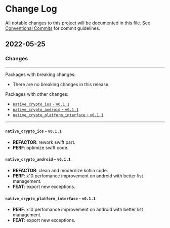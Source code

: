 # Change Log

All notable changes to this project will be documented in this file.
See [Conventional Commits](https://conventionalcommits.org) for commit guidelines.

## 2022-05-25

### Changes

---

Packages with breaking changes:

 - There are no breaking changes in this release.

Packages with other changes:

 - [`native_crypto_ios` - `v0.1.1`](#native_crypto_ios---v011)
 - [`native_crypto_android` - `v0.1.1`](#native_crypto_android---v011)
 - [`native_crypto_platform_interface` - `v0.1.1`](#native_crypto_platform_interface---v011)

---

#### `native_crypto_ios` - `v0.1.1`

 - **REFACTOR**: rework swift part.
 - **PERF**: optimize swift code.

#### `native_crypto_android` - `v0.1.1`

 - **REFACTOR**: clean and modernize kotlin code.
 - **PERF**: x10 perfomance improvement on android with better list management.
 - **FEAT**: export new exceptions.

#### `native_crypto_platform_interface` - `v0.1.1`

 - **PERF**: x10 perfomance improvement on android with better list management.
 - **FEAT**: export new exceptions.


